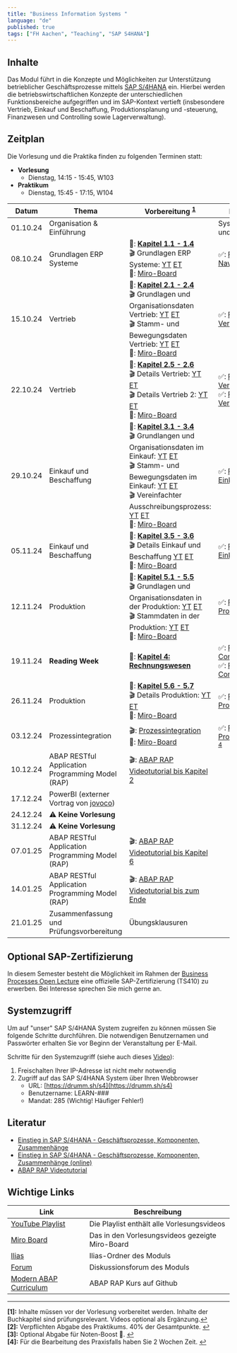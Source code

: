 ```yaml
---
title: "Business Information Systems "
language: "de"
published: true
tags: ["FH Aachen", "Teaching", "SAP S4HANA"]
---
```


## Inhalte

Das Modul führt in die Konzepte und Möglichkeiten zur Unterstützung
betrieblicher Geschäftsprozesse mittels
[SAP S/4HANA](https://www.sap.com/products/s4hana-erp.html) ein.
Hierbei werden die betriebswirtschaftlichen Konzepte der unterschiedlichen
Funktionsbereiche aufgegriffen und im SAP-Kontext vertieft
(insbesondere Vertrieb, Einkauf und Beschaffung,
Produktionsplanung und -steuerung, Finanzwesen und Controlling sowie Lagerverwaltung).

## Zeitplan

Die Vorlesung und die Praktika finden zu folgenden Terminen statt:

- **Vorlesung**
  - Dienstag, 14:15 - 15:45, W103
- **Praktikum**
  - Dienstag, 15:45 - 17:15, W104

| Datum    | Thema                                                           | Vorbereitung <sup id="a1">[1](#f1)</sup>                                                                                                                                                                                                                                                                                                                                                                                                                                                                                                                                                                                                                            | Praktikum <sup id="a2">[2](#f2)</sup>                                                                                                                                                                 | Abgabe <sup id="a3">[3](#f3)</sup>           |
| -------- | --------------------------------------------------------------- | ------------------------------------------------------------------------------------------------------------------------------------------------------------------------------------------------------------------------------------------------------------------------------------------------------------------------------------------------------------------------------------------------------------------------------------------------------------------------------------------------------------------------------------------------------------------------------------------------------------------------------------------------------------------- | ----------------------------------------------------------------------------------------------------------------------------------------------------------------------------------------------------- | -------------------------------------------- |
| 01.10.24 | Organisation & Einführung                                       |                                                                                                                                                                                                                                                                                                                                                                                                                                                                                                                                                                                                                                                                     | Systemzugang und ERP-Game                                                                                                                                                                             |                                              |
| 08.10.24 | Grundlagen ERP Systeme                                          | 📕: **[Kapitel 1.1 - 1.4](https://ebookcentral.proquest.com/lib/aachen/reader.action?docID=7132812&ppg=29)** <br/>🎬 Grundlagen ERP Systeme: [YT](https://youtu.be/UC1czfAo_NM) [ET](https://et.training/dashboard/product/video/1103/details/737888307)<br/> 📝: [Miro-Board](https://miro.com/app/board/uXjVLV5IZZg=/)                                                                                                                                                                                                                                                                                                                                            | ✅: [Fallstudie Navigation](business-information-systems/case-study-navigation.pdf)                                                                                                                   |                                              |
| 15.10.24 | Vertrieb                                                        | 📕: **[Kapitel 2.1 - 2.4](https://ebookcentral.proquest.com/lib/aachen/reader.action?docID=7132812&ppg=105)** <br/>🎬 Grundlagen und Organisationsdaten Vertrieb: [YT](https://youtu.be/kKLhCDz-0O0) [ET](https://et.training/dashboard/product/video/1103/details/737883287)<br/>🎬 Stamm- und Bewegungsdaten Vertrieb: [YT](https://youtu.be/qyHaVjo5aag) [ET](https://et.training/dashboard/product/video/1103/details/737881682)<br/> 📝: [Miro-Board](https://miro.com/app/board/uXjVLSyZrc0=/)                                                                                                                                                                | ✅: [Fallstudie Vertrieb](business-information-systems/case-study-sales.pdf)                                                                                                                          |                                              |
| 22.10.24 | Vertrieb                                                        | 📕: **[Kapitel 2.5 - 2.6](https://ebookcentral.proquest.com/lib/aachen/reader.action?docID=7132812&ppg=105)** <br/> 🎬 Details Vertrieb: [YT](https://youtu.be/gQ42MlvmK2Y) [ET](https://et.training/dashboard/product/video/1103/details/737878561)<br/> 🎬 Details Vertrieb 2: [YT](https://youtu.be/9CmiR8WV1V0) [ET](https://et.training/dashboard/product/video/1103/details/737875249)<br/> 📝: [Miro-Board](https://miro.com/app/board/uXjVLP7TKxs=/?share_link_id=868039757031)                                                                                                                                                                             | ✅: [Praxisfall Vertrieb 1](business-information-systems/tutorial-sales-1.pdf)<br/> ✅: [Praxisfall Vertrieb 2](business-information-systems/tutorial-sales-2.pdf)                                    | Rekapitulation Praxisfall Vertrieb 1 & 2     |
| 29.10.24 | Einkauf und Beschaffung                                         | 📕: **[Kapitel 3.1 - 3.4](https://ebookcentral.proquest.com/lib/aachen/reader.action?docID=7132812&ppg=199)** <br/> 🎬 Grundlangen und Organisationsdaten im Einkauf: [YT](https://youtu.be/-BBgqO-JAwI) [ET](https://et.training/dashboard/product/video/1103/details/737874085)<br/>🎬 Stamm- und Bewegungsdaten im Einkauf: [YT](https://youtu.be/5XBIjopvC08) [ET](https://et.training/dashboard/product/video/1103/details/737872986)</br>🎬 Vereinfachter Ausschreibungsprozess: [YT](https://youtu.be/UQPu0Srbsow) [ET](https://et.training/dashboard/product/video/1103/details/737871992) <br/> 📝: [Miro-Board](https://miro.com/app/board/uXjVLMrWsAk=/) | ✅: [Praxisfall Einkauf 1](business-information-systems/advanced-case-study-procurement.pdf)                                                                                                          |                                              |
| 05.11.24 | Einkauf und Beschaffung                                         | 📕: **[Kapitel 3.5 - 3.6](https://ebookcentral.proquest.com/lib/aachen/reader.action?docID=7132812&ppg=199)** <br/> 🎬 Details Einkauf und Beschaffung [YT](https://youtu.be/LWo21SR3mms) [ET](https://et.training/dashboard/product/video/1103/details/737870009)<br/> 📝: [Miro-Board](https://miro.com/app/board/uXjVLKem3aA=/)                                                                                                                                                                                                                                                                                                                                  | ✅: [Praxisfall Einkauf 2](business-information-systems/tutorial-procurement.pdf)                                                                                                                     | Rekapitulation Praxisfall Einkauf 2          |
| 12.11.24 | Produktion                                                      | 📕: **[Kapitel 5.1 - 5.5](https://ebookcentral.proquest.com/lib/aachen/reader.action?docID=7132812&ppg=375)** <br/> 🎬 Grundlagen und Organisationsdaten in der Produktion: [YT](https://youtu.be/aizQCCbfL10) [ET](https://et.training/dashboard/product/video/1103/details/737867694) <br/> 🎬 Stammdaten in der Produktion: [YT](https://youtu.be/F7L6891WXPY) [ET](https://et.training/dashboard/product/video/1103/details/737864361)<br/> 📝: [Miro-Board](https://miro.com/app/board/uXjVLGkdNpw=/)                                                                                                                                                          | ✅: [Praxisfall Produktion 1](business-information-systems/advanced-case-study-production.pdf)                                                                                                        |                                              |
| 19.11.24 | **Reading Week**                                                | 📕: **[Kapitel 4: Rechnungswesen](https://ebookcentral.proquest.com/lib/aachen/reader.action?docID=7132812&ppg=277)**                                                                                                                                                                                                                                                                                                                                                                                                                                                                                                                                               | ✅: [Praxisfall Controlling 1](business-information-systems/advanced-case-study-co-cca-incl-challenge.pdf)<br/> ✅: [Praxisfall Controlling 2](business-information-systems/tutorial-controlling.pdf) |                                              |
| 26.11.24 | Produktion                                                      | 📕: **[Kapitel 5.6 - 5.7](https://ebookcentral.proquest.com/lib/aachen/reader.action?docID=7132812&ppg=375)** <br/> 🎬 Details Produktion: [YT](https://youtu.be/0dgUvE5MghI) [ET](https://et.training/dashboard/product/video/1103/details/737857463) <br/> 📝: [Miro-Board](https://miro.com/app/board/uXjVL_qkS8I=/)                                                                                                                                                                                                                                                                                                                                             | ✅: [Praxisfall Produktion 2](business-information-systems/tutorial-production.pdf)                                                                                                                   | Rekapitulation Praxisfall Produktion 2       |
| 03.12.24 | Prozessintegration                                              | 🎬: [Prozessintegration](https://youtu.be/PGIJz-mIL2s) <br/> 📝: [Miro-Board](https://miro.com/app/board/uXjVL9N5BfQ=/)                                                                                                                                                                                                                                                                                                                                                                                                                                                                                                                                             | ✅: [Praxisfall Prozessintegration](business-information-systems/tutorial-process-integration.pdf) <sup id="a4">[4](#f4)</sup>                                                                        | Rekapitulation Praxisfall Prozessintegration |
| 10.12.24 | ABAP RESTful Application Programming Model (RAP)                | 🎬: [ABAP RAP Videotutorial bis Kapitel 2](https://et.training/dashboard/product/video/1233)                                                                                                                                                                                                                                                                                                                                                                                                                                                                                                                                                                        |                                                                                                                                                                                                       |                                              |
| 17.12.24 | PowerBI (externer Vortrag von [jovoco](https://www.jovoco.io/)) |                                                                                                                                                                                                                                                                                                                                                                                                                                                                                                                                                                                                                                                                     |                                                                                                                                                                                                       |                                              |
| 24.12.24 | ⚠️ **Keine Vorlesung**                                          |                                                                                                                                                                                                                                                                                                                                                                                                                                                                                                                                                                                                                                                                     |                                                                                                                                                                                                       |                                              |
| 31.12.24 | ⚠️ **Keine Vorlesung**                                          |                                                                                                                                                                                                                                                                                                                                                                                                                                                                                                                                                                                                                                                                     |                                                                                                                                                                                                       |                                              |
| 07.01.25 | ABAP RESTful Application Programming Model (RAP)                | 🎬: [ABAP RAP Videotutorial bis Kapitel 6](https://et.training/dashboard/product/video/1233)                                                                                                                                                                                                                                                                                                                                                                                                                                                                                                                                                                        |                                                                                                                                                                                                       |                                              |
| 14.01.25 | ABAP RESTful Application Programming Model (RAP)                | 🎬: [ABAP RAP Videotutorial bis zum Ende](https://et.training/dashboard/product/video/1233)                                                                                                                                                                                                                                                                                                                                                                                                                                                                                                                                                                         |                                                                                                                                                                                                       | resultierende RAP-Anwendung                  |
| 21.01.25 | Zusammenfassung und Prüfungsvorbereitung                        | Übungsklausuren                                                                                                                                                                                                                                                                                                                                                                                                                                                                                                                                                                                                                                                     |                                                                                                                                                                                                       |                                              |

## Optional SAP-Zertifizierung

In diesem Semester besteht die Möglichkeit im Rahmen der [Business Processes
Open
Lecture](https://events.sap.com/business-processes-open-lecture-2024/en/home)
eine offizielle SAP-Zertifizierung (TS410) zu erwerben. Bei Interesse sprechen
Sie mich gerne an.

## Systemzugriff

Um auf "unser" SAP S/4HANA System zugreifen zu können müssen Sie folgende Schritte
durchführen. Die notwendigen Benutzernamen und Passwörter erhalten Sie vor
Beginn der Veranstaltung per E-Mail.

Schritte für den Systemzugriff (siehe auch dieses [Video](https://youtu.be/kibeQuMlYKQ)):

1. Freischalten Ihrer IP-Adresse ist nicht mehr notwendig
2. Zugriff auf das SAP S/4HANA System über Ihren Webbrowser
   - URL: [https://drumm.sh/s4](https://drumm.sh/s4)
   - Benutzername: LEARN-###
   - Mandat: 285 (Wichtig! Häufiger Fehler!)

## Literatur

- [Einstieg in SAP S/4HANA - Geschäftsprozesse, Komponenten, Zusammenhänge](https://www.rheinwerk-verlag.de/einstieg-in-sap-s4hana/)
- [Einstieg in SAP S/4HANA - Geschäftsprozesse, Komponenten, Zusammenhänge (online)](https://ebookcentral.proquest.com/lib/aachen/detail.action?docID=7132812)
- [ABAP RAP Videotutorial](https://et.training/dashboard/product/video/1233)

## Wichtige Links

| Link                                                                          | Beschreibung                                    |
| ----------------------------------------------------------------------------- | ----------------------------------------------- |
| [YouTube Playlist](https://drumm.sh/yt/s4)                                    | Die Playlist enthält alle Vorlesungsvideos      |
| [Miro Board](https://miro.com/app/board/o9J_lvLhjsk=/)                        | Das in den Vorlesungsvideos gezeigte Miro-Board |
| [Ilias](https://www.ili.fh-aachen.de/goto_elearning_crs_1312623.html)         | Ilias-Ordner des Moduls                         |
| [Forum](https://forum.drumm.sh)                                               | Diskussionsforum des Moduls                     |
| [Modern ABAP Curriculum](https://github.com/ceedee666/modern-abap-curriculum) | ABAP RAP Kurs auf Github                        |

---

<b id="f1">[1]:</b> Inhalte müssen vor der Vorlesung vorbereitet werden.
Inhalte der Buchkapitel sind prüfungsrelevant. Videos optional als Ergänzung.[↩](#a1)</br>
<b id="f2">[2]:</b> Verpflichten Abgabe des Praktikums. 40% der Gesamtpunkte. [↩](#a2)</br>
<b id="f3">[3]:</b> Optional Abgabe für Noten-Boost 🚀. [↩](#a3)</br>
<b id="f4">[4]:</b> Für die Bearbeitung des Praxisfalls haben Sie 2 Wochen Zeit. [↩](#a4)</br>
